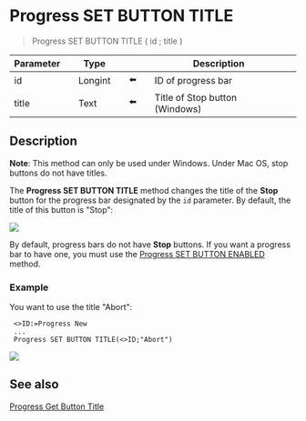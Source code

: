 # Progress SET BUTTON TITLE

> Progress SET BUTTON TITLE ( id ; title )

| Parameter |     | Type |     |     |     | Description |     |
| --- | --- | --- | --- | --- | --- | --- | --- |
| id  |     | Longint |     | ⬅️ |     | ID of progress bar |     |
| title |     | Text |     | ⬅️ |     | Title of Stop button (Windows) |     |

## Description

**Note**: This method can only be used under Windows. Under Mac OS, stop buttons do not have titles.

The **Progress SET BUTTON TITLE** method changes the title of the **Stop** button for the progress bar designated by the `id` parameter. By default, the title of this button is "Stop":

![](https://doc.4d.com/4Dv19/picture/925149/pict925149.en.png)

By default, progress bars do not have **Stop** buttons. If you want a progress bar to have one, you must use the [Progress SET BUTTON ENABLED](Progress%20SET%20BUTTON%20ENABLED.md) method.

### Example  

You want to use the title "Abort":

```4d
 <>ID:=Progress New  
 ...  
 Progress SET BUTTON TITLE(<>ID;"Abort")
```

![](https://doc.4d.com/4Dv19/picture/925156/pict925156.en.png)

## See also

[Progress Get Button Title](Progress%20Get%20Button%20Title.md)
